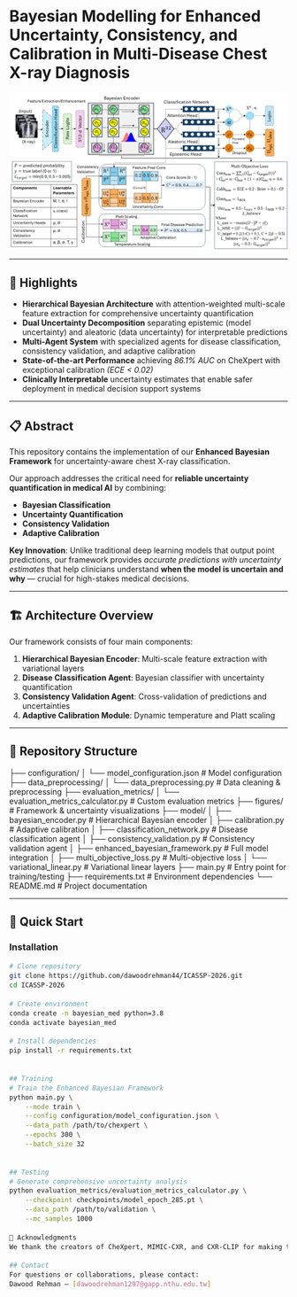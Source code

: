 # Bayesian Modelling for Enhanced Uncertainty, Consistency, and Calibration in Multi-Disease Chest X-ray Diagnosis

<p align="center">
  <img src="figures/Final_Architecture_Plot_Enhanced_Bayesian_Framework.png" alt="Enhanced Bayesian Framework Architecture" width="1000"/>
</p>

---

## 🎯 Highlights

- **Hierarchical Bayesian Architecture** with attention-weighted multi-scale feature extraction for comprehensive uncertainty quantification  
- **Dual Uncertainty Decomposition** separating epistemic (model uncertainty) and aleatoric (data uncertainty) for interpretable predictions  
- **Multi-Agent System** with specialized agents for disease classification, consistency validation, and adaptive calibration  
- **State-of-the-art Performance** achieving *86.1% AUC* on CheXpert with exceptional calibration *(ECE < 0.02)*  
- **Clinically Interpretable** uncertainty estimates that enable safer deployment in medical decision support systems  

---

## 📋 Abstract

This repository contains the implementation of our **Enhanced Bayesian Framework** for uncertainty-aware chest X-ray classification.  

Our approach addresses the critical need for **reliable uncertainty quantification in medical AI** by combining:  

- **Bayesian Classification**  
- **Uncertainty Quantification**  
- **Consistency Validation**  
- **Adaptive Calibration**  

**Key Innovation**: Unlike traditional deep learning models that output point predictions, our framework provides *accurate predictions with uncertainty estimates* that help clinicians understand **when the model is uncertain and why** — crucial for high-stakes medical decisions.

---

## 🏗️ Architecture Overview

Our framework consists of four main components:

1. **Hierarchical Bayesian Encoder**: Multi-scale feature extraction with variational layers  
2. **Disease Classification Agent**: Bayesian classifier with uncertainty quantification  
3. **Consistency Validation Agent**: Cross-validation of predictions and uncertainties  
4. **Adaptive Calibration Module**: Dynamic temperature and Platt scaling  

---

## 📁 Repository Structure
├── configuration/
│   └── model_configuration.json           # Model configuration
├── data_preprocessing/
│   └── data_preprocessing.py              # Data cleaning & preprocessing
├── evaluation_metrics/
│   └── evaluation_metrics_calculator.py   # Custom evaluation metrics
├── figures/                               # Framework & uncertainty visualizations
├── model/
│   ├── bayesian_encoder.py                # Hierarchical Bayesian encoder
│   ├── calibration.py                     # Adaptive calibration
│   ├── classification_network.py          # Disease classification agent
│   ├── consistency_validation.py          # Consistency validation agent
│   ├── enhanced_bayesian_framework.py     # Full model integration
│   ├── multi_objective_loss.py            # Multi-objective loss
│   └── variational_linear.py              # Variational linear layers
├── main.py                                # Entry point for training/testing
├── requirements.txt                       # Environment dependencies
└── README.md                              # Project documentation


---

## 🚀 Quick Start

### Installation
```bash
# Clone repository
git clone https://github.com/dawoodrehman44/ICASSP-2026.git
cd ICASSP-2026

# Create environment
conda create -n bayesian_med python=3.8
conda activate bayesian_med

# Install dependencies
pip install -r requirements.txt


## Training
# Train the Enhanced Bayesian Framework
python main.py \
    --mode train \
    --config configuration/model_configuration.json \
    --data_path /path/to/chexpert \
    --epochs 300 \
    --batch_size 32


## Testing
# Generate comprehensive uncertainty analysis
python evaluation_metrics/evaluation_metrics_calculator.py \
    --checkpoint checkpoints/model_epoch_285.pt \
    --data_path /path/to/validation \
    --mc_samples 1000

🤝 Acknowledgments
We thank the creators of CheXpert, MIMIC-CXR, and CXR-CLIP for making their datasets and models publicly available.

## Contact
For questions or collaborations, please contact: 
Dawood Rehman – [dawoodrehman1297@gapp.nthu.edu.tw]